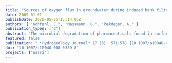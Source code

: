 ```yaml
---
title: "Sources of oxygen flux in groundwater during induced bank filtration at a site in Berlin, Germany"
date: 2009-01-01
publishDate: 2020-05-25T15:14:06Z
authors: [ "Kohfahl, C.", "Massmann, G.", "Pekdeger, A." ]
publication_types: ["2"]
abstract: "The microbial degradation of pharmaceuticals found in surface water used for artificial recharge is strongly dependent on redox conditions of the subsurface. Furthermore the durability of production wells may decrease considerably with the presence of oxygen and ferrous iron due to the precipitation of trivalent iron oxides and subsequent clogging. Field measurements are presented for oxygen at a bank filtration site in Berlin, Germany, along with simplified calculations of different oxygen pathways into the groundwater. For a twodimensional vertical cross-section, oxygen input has been calculated for six scenarios related to different water management strategies. Calculations were carried out in order to assess the amount of oxygen input due to (1) the infiltration of oxic lake water, (2) air entrapment as a result of water table oscillations, (3) diffusive oxygen flux from soil air and (4) infiltrating rainwater. The results show that air entrapment and infiltrating lake water during winter constitute by far the most important mechanism of oxygen input. Oxygen input by percolating rainwater and by diffusive delivery of oxygen in the gas phase is negligible. The results exemplify the importance of well management as a determining factor for water oscillations and redox conditions during artificial recharge."
featured: false
publication: " *Hydrogeology Journal* 17 (3): 571-578 [10.1007/s10040-008-0389-8](https://doi.org/10.1007/s10040-008-0389-8)"
doi: "10.1007/s10040-008-0389-8"
projects: ["nasri"]
---
```


